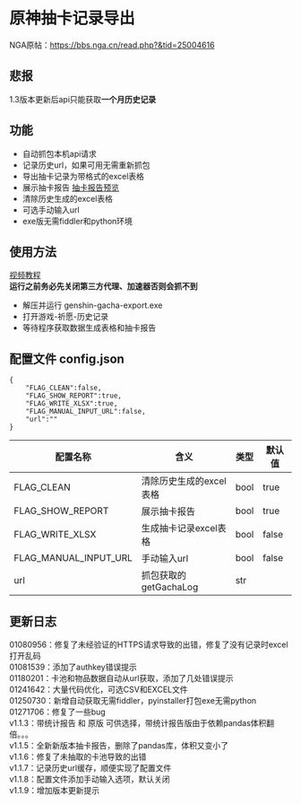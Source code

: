 # 原神抽卡记录导出

NGA原帖：https://bbs.nga.cn/read.php?&tid=25004616

## 悲报
1.3版本更新后api只能获取**一个月历史记录**

## 功能

 - 自动抓包本机api请求
 - 记录历史url，如果可用无需重新抓包
 - 导出抽卡记录为带格式的excel表格
 - 展示抽卡报告 [抽卡报告预览](抽卡报告.md)
 - 清除历史生成的excel表格
 - 可选手动输入url
 - exe版无需fiddler和python环境


## 使用方法

[视频教程](https://www.bilibili.com/video/BV1tr4y1K7Ea/)  
**运行之前务必先关闭第三方代理、加速器否则会抓不到**
 - 解压并运行 genshin-gacha-export.exe
 - 打开游戏-祈愿-历史记录
 - 等待程序获取数据生成表格和抽卡报告


## 配置文件 config.json

```
{
    "FLAG_CLEAN":false,
    "FLAG_SHOW_REPORT":true,
    "FLAG_WRITE_XLSX":true,
    "FLAG_MANUAL_INPUT_URL":false,
    "url":""
}
```
| 配置名称              | 含义                   | 类型 | 默认值 |
| --------------------- | ---------------------- | ---- | ------ |
| FLAG_CLEAN            | 清除历史生成的excel表格 | bool | true   |
| FLAG_SHOW_REPORT      | 展示抽卡报告           | bool | true   |
| FLAG_WRITE_XLSX       | 生成抽卡记录excel表格 | bool | false   |
| FLAG_MANUAL_INPUT_URL | 手动输入url            | bool | false  |
| url                   | 抓包获取的getGachaLog  | str  |        |


## 更新日志

01080956：修复了未经验证的HTTPS请求导致的出错，修复了没有记录时excel打开乱码  
01081539：添加了authkey错误提示  
01180201：卡池和物品数据自动从url获取，添加了几处错误提示  
01241642：大量代码优化，可选CSV和EXCEL文件  
01250730：新增自动获取无需fiddler，pyinstaller打包exe无需python  
01271706：修复了一些bug  
v1.1.3：带统计报告 和 原版 可供选择，带统计报告版由于依赖pandas体积翻倍。。。  
v1.1.5：全新新版本抽卡报告，删除了pandas库，体积又变小了  
v1.1.6：修复了未抽取的卡池导致的出错  
v1.1.7：记录历史url缓存，顺便实现了配置文件  
v1.1.8：配置文件添加手动输入选项，默认关闭  
v1.1.9：增加版本更新提示  
